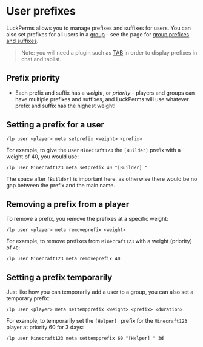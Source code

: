 # User prefixes

LuckPerms allows you to manage prefixes and suffixes for users. You can also
set prefixes for all users in a [group](./groups.md) - see the page for
[group prefixes and suffixes](./group-prefix.md).

> Note: you will need a plugin such as
  [TAB](https://modrinth.com/plugin/tab-was-taken)
  in order to display prefixes in chat and tablist.

## Prefix priority

- Each prefix and suffix has a *weight*, or *priority* - players and groups can
  have multiple prefixes and suffixes, and LuckPerms will use whatever prefix
  and suffix has the highest weight!

## Setting a prefix for a user

``` text
/lp user <player> meta setprefix <weight> <prefix>
```

For example, to give the user `Minecraft123` the `[Builder]` prefix with a
weight of 40, you would use:

``` text
/lp user Minecraft123 meta setprefix 40 "[Builder] "
```

The space after `[Builder]` is important here, as otherwise there would be no
gap between the prefix and the main name.

## Removing a prefix from a player

To remove a prefix, you remove the prefixes at a specific weight:

``` text
/lp user <player> meta removeprefix <weight>
```

For example, to remove prefixes from `Minecraft123` with a weight (priority) of
`40`:

``` text
/lp user Minecraft123 meta removeprefix 40
```

## Setting a prefix temporarily

Just like how you can temporarily add a user to a group, you can also set a
temporary prefix:

``` text
/lp user <player> meta settempprefix <weight> <prefix> <duration>
```

For example, to temporarily set the `[Helper] ` prefix for the `Minecraft123`
player at priority 60 for 3 days:

``` text
/lp user Minecraft123 meta settempprefix 60 "[Helper] " 3d
```

